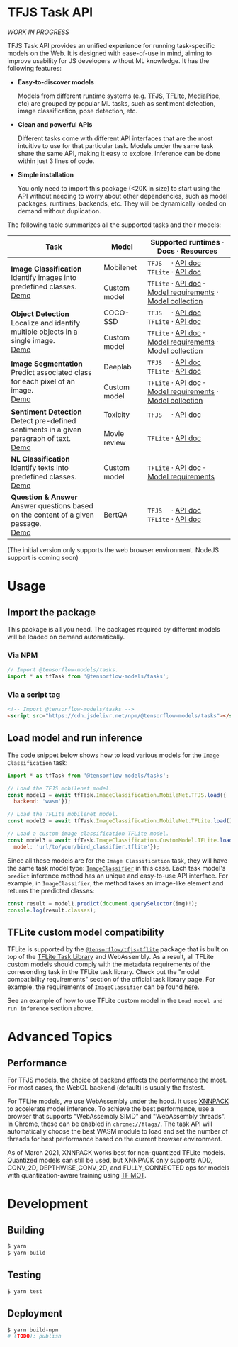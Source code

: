 # TFJS Task API

_WORK IN PROGRESS_

TFJS Task API provides an unified experience for running task-specific models
on the Web. It is designed with ease-of-use in mind, aiming to improve usability
for JS developers without ML knowledge. It has the following features:

- **Easy-to-discover models**

  Models from different runtime systems (e.g. [TFJS][tfjs], [TFLite][tflite],
  [MediaPipe][mediapipe], etc) are grouped by popular ML tasks, such as
  sentiment detection, image classification, pose detection, etc.

- **Clean and powerful APIs**

  Different tasks come with different API interfaces that are the most intuitive
  to use for that particular task. Models under the same task share the same
  API, making it easy to explore. Inference can be done within just 3 lines of
  code.

- **Simple installation**

  You only need to import this package (<20K in size) to start using the API
  without needing to worry about other dependencies, such as model packages,
  runtimes, backends, etc. They will be dynamically loaded on demand without
  duplication.

The following table summarizes all the supported tasks and their models:

<table>
  <thead>
    <tr>
      <th>Task</th>
      <th>Model</th>
      <th>Supported runtimes · Docs · Resources</th>
    </tr>
  </thead>
  <tbody>
    <!-- Image classification -->
    <tr>
      <td rowspan="2">
        <b>Image Classification</b>
        <br>
        Identify images into predefined classes.
        <br>
        <a href="https://codepen.io/jinjingforever/pen/VwPOePq">Demo</a>
      </td>
      <td>Mobilenet</td>
      <td>
        <div>
          <span><code>TFJS  </code></span>
          <span>·</span>
          <a href="https://js.tensorflow.org/api_tasks/latest/#class:MobilenetTFJS">API doc</a>
        </div>
        <div>
          <span><code>TFLite</code></span>
          <span>·</span>
          <a href="https://js.tensorflow.org/api_tasks/latest/#class:MobilenetTFLite">API doc</a>
        </div>
      </td>
    </tr>
    <tr>
      <td>Custom model</td>
      <td>
        <div>
          <span><code>TFLite</code></span>
          <span>·</span>
          <a href="https://js.tensorflow.org/api_tasks/latest/#class:ICCustomModelTFLite">API doc</a>
          <span>·</span>
          <a href="https://www.tensorflow.org/lite/inference_with_metadata/task_library/image_classifier#model_compatibility_requirements">Model requirements</a>
          <span>·</span>
          <a href="https://tfhub.dev/tensorflow/collections/lite/task-library/image-classifier/1">Model collection</a>
        </div>
      </td>
    </tr>
    <!-- Object detection -->
    <tr>
      <td rowspan="2">
        <b>Object Detection</b>
        <br>
        Localize and identify multiple objects in a single image.
        <br>
        <a href="https://codepen.io/jinjingforever/pen/PopPPXo">Demo</a>
      </td>
      <td>COCO-SSD</td>
      <td>
        <div>
          <span><code>TFJS  </code></span>
          <span>·</span>
          <a href="https://js.tensorflow.org/api_tasks/latest/#class:CocoSsdTFJS">API doc</a>
        </div>
        <div>
          <span><code>TFLite</code></span>
          <span>·</span>
          <a href="https://js.tensorflow.org/api_tasks/latest/#class:CocoSsdTFLite">API doc</a>
        </div>
      </td>
    </tr>
    <tr>
      <td>Custom model</td>
      <td>
        <div>
          <span><code>TFLite</code></span>
          <span>·</span>
          <a href="https://js.tensorflow.org/api_tasks/latest/#class:ODCustomModelTFLite">API doc</a>
          <span>·</span>
          <a href="https://www.tensorflow.org/lite/inference_with_metadata/task_library/object_detector#model_compatibility_requirements">Model requirements</a>
          <span>·</span>
          <a href="https://tfhub.dev/tensorflow/collections/lite/task-library/object-detector/1">Model collection</a>
        </div>
      </td>
    </tr>
    <!-- Image Segmentation -->
    <tr>
      <td rowspan="2">
        <b>Image Segmentation</b>
        <br>
        Predict associated class for each pixel of an image.
        <br>
        <a href="https://codepen.io/jinjingforever/pen/yLMYVJw">Demo</a>
      </td>
      <td>Deeplab</td>
      <td>
        <div>
          <span><code>TFJS  </code></span>
          <span>·</span>
          <a href="https://js.tensorflow.org/api_tasks/latest/#class:DeeplabTFJS">API doc</a>
        </div>
        <div>
          <span><code>TFLite</code></span>
          <span>·</span>
          <a href="https://js.tensorflow.org/api_tasks/latest/#class:DeeplabTFLite">API doc</a>
        </div>
      </td>
    </tr>
    <tr>
      <td>Custom model</td>
      <td>
        <div>
          <span><code>TFLite</code></span>
          <span>·</span>
          <a href="https://js.tensorflow.org/api_tasks/latest/#class:ISCustomModelTFLite">API doc</a>
          <span>·</span>
          <a href="https://www.tensorflow.org/lite/inference_with_metadata/task_library/image_segmenter#model_compatibility_requirements">Model requirements</a>
          <span>·</span>
          <a href="https://tfhub.dev/tensorflow/collections/lite/task-library/image-segmenter/1">Model collection</a>
        </div>
      </td>
    </tr>
    <!-- Sentiment Detection -->
    <tr>
      <td rowspan="2">
        <b>Sentiment Detection</b>
        <br>
        Detect pre-defined sentiments in a given paragraph of text.
        <br>
        <a href="https://codepen.io/jinjingforever/pen/xxqVMyK">Demo</a>
      </td>
      <td>Toxicity</td>
      <td>
        <div>
          <span><code>TFJS  </code></span>
          <span>·</span>
          <a href="https://js.tensorflow.org/api_tasks/latest/#class:ToxicityTFJS">API doc</a>
        </div>
      </td>
    </tr>
    <tr>
      <td>Movie review</td>
      <td>
        <div>
          <span><code>TFLite</code></span>
          <span>·</span>
          <a href="https://js.tensorflow.org/api_tasks/latest/#class:MovieReviewTFLite">API doc</a>
        </div>
      </td>
    </tr>
    <!-- NL Classification -->
    <tr>
      <td>
        <b>NL Classification</b>
        <br>
        Identify texts into predefined classes.
        <br>
        <a href="https://codepen.io/jinjingforever/pen/LYWRjRj">Demo</a>
      </td>
      <td>Custom model</td>
      <td>
        <div>
          <span><code>TFLite</code></span>
          <span>·</span>
          <a href="https://js.tensorflow.org/api_tasks/latest/#class:NCCustomModelTFLite">API doc</a>
          <span>·</span>
          <a href="https://www.tensorflow.org/lite/inference_with_metadata/task_library/nl_classifier#model_compatibility_requirements">Model requirements</a>
        </div>
      </td>
    </tr>
    <!-- Question & Answer -->
    <tr>
      <td>
        <b>Question & Answer</b>
        <br>
        Answer questions based on the content of a given passage.
        <br>
        <a href="https://codepen.io/jinjingforever/pen/poeyYqo">Demo</a>
      </td>
      <td>BertQA</td>
      <td>
        <div>
          <span><code>TFJS  </code></span>
          <span>·</span>
          <a href="https://js.tensorflow.org/api_tasks/latest/#class:BertQATFJS">API doc</a>
        </div>
        <div>
          <span><code>TFLite</code></span>
          <span>·</span>
          <a href="https://js.tensorflow.org/api_tasks/latest/#class:BertQATFLite">API doc</a>
        </div>
      </td>
    </tr>
  </tbody>
</table>

(The initial version only supports the web browser environment. NodeJS support is
coming soon)


# Usage

## Import the package

This package is all you need. The packages required by different models will be
loaded on demand automatically.

### Via NPM

```js
// Import @tensorflow-models/tasks.
import * as tfTask from '@tensorflow-models/tasks';
```

### Via a script tag

```html
<!-- Import @tensorflow-models/tasks -->
<script src="https://cdn.jsdelivr.net/npm/@tensorflow-models/tasks"></script>
```

## Load model and run inference

The code snippet below shows how to load various models for the
`Image Classification` task:

```js
import * as tfTask from '@tensorflow-models/tasks';

// Load the TFJS mobilenet model.
const model1 = await tfTask.ImageClassification.MobileNet.TFJS.load({
  backend: 'wasm'});

// Load the TFLite mobilenet model.
const model2 = await tfTask.ImageClassification.MobileNet.TFLite.load();

// Load a custom image classification TFLite model.
const model3 = await tfTask.ImageClassification.CustomModel.TFLite.load({
  model: 'url/to/your/bird_classifier.tflite'});
```

Since all these models are for the `Image Classification` task, they will have
the same task model type: [`ImageClassifier`][image classifier interface] in
this case. Each task model's `predict` inference method has an unique and
easy-to-use API interface. For example, in `ImageClassifier`, the method takes an
image-like element and returns the predicted classes:

```js
const result = model1.predict(document.querySelector(img)!);
console.log(result.classes);
```

## TFLite custom model compatibility

TFLite is supported by the [`@tensorflow/tfjs-tflite`][tfjs-tflite] package that
is built on top of the [TFLite Task Library][tflite task library] and
WebAssembly. As a result, all TFLite custom models should comply with the
metadata requirements of the corresonding task in the TFLite task library.
Check out the "model compatibility requirements" section of the official task
library page. For example, the requirements of `ImageClassifier` can be found
[here][req].

See an example of how to use TFLite custom model in the `Load model and run
inference` section above.

# Advanced Topics

## Performance

For TFJS models, the choice of backend affects the performance the most.
For most cases, the WebGL backend (default) is usually the fastest.

For TFLite models, we use WebAssembly under the hood. It uses [XNNPACK][xnnpack]
to accelerate model inference. To achieve the best performance, use a browser
that supports "WebAssembly SIMD" and "WebAssembly threads". In Chrome, these can
be enabled in `chrome://flags/`. The task API will automatically choose the best
WASM module to load and set the number of threads for best performance based on
the current browser environment.

As of March 2021, XNNPACK works best for non-quantized TFLite models. Quantized
models can still be used, but XNNPACK only supports ADD, CONV_2D,
DEPTHWISE_CONV_2D, and FULLY_CONNECTED ops for models with quantization-aware
training using [TF MOT][mot].

# Development

## Building

```sh
$ yarn
$ yarn build
```

## Testing

```sh
$ yarn test
```

## Deployment
```sh
$ yarn build-npm
# (TODO): publish
```

[tfjs]: https://github.com/tensorflow/tfjs
[tflite]: https://www.tensorflow.org/lite
[mediapipe]: https://github.com/google/mediapipe
[req]: https://www.tensorflow.org/lite/inference_with_metadata/task_library/image_classifier#model_compatibility_requirements
[tfjs-tflite]: https://github.com/tensorflow/tfjs/tree/master/tfjs-tflite
[tflite task library]: https://www.tensorflow.org/lite/inference_with_metadata/task_library/overview
[xnnpack]: https://github.com/google/XNNPACK
[mot]: https://www.tensorflow.org/model_optimization/api_docs/python/tfmot
[image classifier interface]: https://github.com/tensorflow/tfjs-models/blob/master/tasks/src/tasks/image_classification/common.ts
